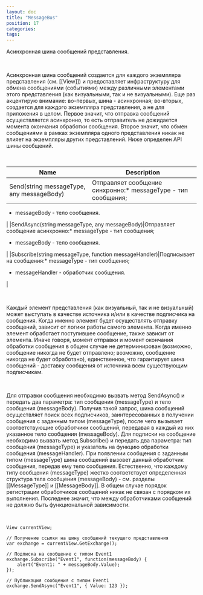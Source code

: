```yaml
---
layout: doc
title: "MessageBus"
position: 17
categories: 
tags: 
---
```


Асинхронная шина сообщений представления.

 

Асинхронная шина сообщений создается для каждого экземпляра представления (см. [[View]]) и предоставляет инфраструктуру для обмена сообщениями (событиями) между различными элементами этого представления (как визуальными, так и не визуальными). Еще раз акцентирую внимание: во-первых, шина - асинхронная; во-вторых, создается для каждого экземпляра представления, а не для приложения в целом. Первое значит, что отправка сообщений осуществляется асинхронно, то есть отправитель не дожидается момента окончания обработки сообщения. Второе значит, что обмен сообщениями в рамках экземпляра одного представления никак не влияет на экземпляры других представлений. Ниже определен API шины сообщений.

   

|Name|Description|
|----|-----------|
|Send(string messageType, any messageBody)|Отправляет сообщение синхронно:* messageType - тип сообщения;
* messageBody - тело сообщения.

|
|SendAsync(string messageType, any messageBody)|Отправляет сообщение асинхронно:* messageType - тип сообщения;
* messageBody - тело сообщения.

|
|Subscribe(string messageType, function<any> messageHandler)|Подписывает на сообщения:* messageType - тип сообщения;
* messageHandler - обработчик сообщения.

|

 

Каждый элемент представления (как визуальный, так и не визуальный) может выступать в качестве источника и/или в качестве подписчика на сообщения. Когда именно элемент будет осуществлять отправку сообщений, зависит от логики работы самого элемента. Когда именно элемент обработает поступившее сообщение, также зависит от элемента. Иначе говоря, момент отправки и момент окончания обработки сообщения в общем случае не детерминирован (возможно, сообщение никогда не будет отправлено; возможно, сообщение никогда не будет обработано), единственное, что гарантирует шина сообщений - доставку сообщения от источника всем существующим подписчикам.

 

Для отправки сообщения необходимо вызвать метод SendAsync() и передать два параметра: тип сообщения (messageType) и тело сообщения (messageBody). Получив такой запрос, шина сообщений осуществляет поиск всех подписчиков, заинтересованных в получении сообщения с заданным типом (messageType), после чего вызывает соответствующие обработчики сообщений, передавая в каждый из них указанное тело сообщения (messageBody). Для подписки на сообщение необходимо вызвать метод Subscribe() и передать два параметра: тип сообщения (messageType) и указатель на функцию обработки сообщения (messageHandler). При появлении сообщения с заданным типом (messageType) шина сообщений вызовет данный обработчик сообщения, передав ему тело сообщения. Естественно, что каждому типу сообщения (messageType) жестко соответствует определенная структура тела сообщения (messageBody) - см. разделы [[MessageType]] и [[MessageBody]]. В общем случае порядок регистрации обработчиков сообщений никак не связан с порядком их выполнения. Последнее значит, что между обработчиками сообщений не должно быть функциональной зависимости.

 

```
View currentView;
 
// Получение ссылки на шину сообщений текущего представления
var exchange = currentView.GetExchange();
 
// Подписка на сообщение с типом Event1
exchange.Subscribe("Event1", function(messageBody) {
	alert("Event1: " + messageBody.Value);
});
 
// Публикация сообщения с типом Event1
exchange.SendAsync("Event1", { Value: 123 });
```

 

 

